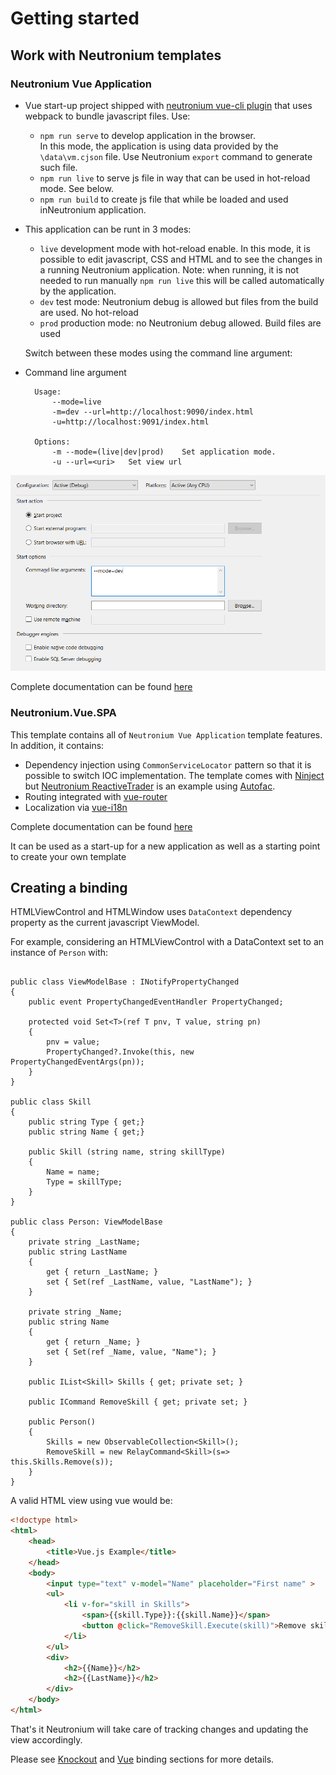 # Getting started

## Work with Neutronium templates

### Neutronium Vue Application

  * Vue start-up project shipped with [neutronium vue-cli plugin](https://github.com/NeutroniumCore/vue-cli-plugin-neutronium) that uses webpack to bundle javascript files.
Use:<br/>
    * `npm run serve` to develop application in the browser.<br>
      In this mode, the application is using data provided by the `\data\vm.cjson` file. Use Neutronium `export` command to generate such file.
    * `npm run live` to serve js file in way that can be used in hot-reload mode. See below.
    * `npm run build` to create js file that while be loaded and used inNeutronium application.

* This application can be runt in 3 modes:
    * `live` 
    development mode with hot-reload enable. In this mode, it is possible to edit javascript, CSS and HTML and to see the changes in a running Neutronium application. Note: when running, it is not needed to run manually `npm run live` this will be called automatically by the application.
    * `dev` test mode: Neutronium debug is allowed but files from the build are used. No hot-reload
    * `prod` production mode: no Neutronium debug allowed. Build files are used

    Switch between these modes using the command line argument:

* Command line argument

        Usage:
            --mode=live
            -m=dev --url=http://localhost:9090/index.html
            -u=http://localhost:9091/index.html

        Options:
            -m --mode=(live|dev|prod)    Set application mode.
            -u --url=<uri>   Set view url

<p align="center"><img src="../images/template/configuration-template.png" width="700px"><br></p>

Complete documentation can be found [here](https://github.com/NeutroniumCore/Neutronium.Simple.Template)

### Neutronium.Vue.SPA
This template contains all of `Neutronium Vue Application` template features. In addition, it contains:
  * Dependency injection using `CommonServiceLocator` pattern so that it is possible to switch IOC implementation. The template comes with [Ninject](http://www.ninject.org) but [Neutronium ReactiveTrader](https://github.com/David-Desmaisons/ReactiveTrader/tree/neutronium_implementation) is an example using [Autofac](https://autofac.org).
  * Routing integrated with [vue-router](https://router.vuejs.org/en/)
  * Localization via [vue-i18n](https://kazupon.github.io/vue-i18n/en/)

Complete documentation can be found [here](https://github.com/NeutroniumCore/Neutronium.SPA.Template)

It can be used as a start-up for a new application as well as a starting point to create your own template


## Creating a binding

HTMLViewControl and HTMLWindow uses `DataContext` dependency property as the current javascript ViewModel.

For example, considering an HTMLViewControl with a DataContext set to an instance of `Person` with:

```CSharp

public class ViewModelBase : INotifyPropertyChanged
{
	public event PropertyChangedEventHandler PropertyChanged;
	
	protected void Set<T>(ref T pnv, T value, string pn)
	{
		pnv = value;
		PropertyChanged?.Invoke(this, new PropertyChangedEventArgs(pn));
	}
}

public class Skill
{
	public string Type { get;}
	public string Name { get;}

	public Skill (string name, string skillType)
	{
		Name = name;
		Type = skillType;
	}
}

public class Person: ViewModelBase
{
	private string _LastName;
	public string LastName
	{
		get { return _LastName; }
		set { Set(ref _LastName, value, "LastName"); }
	}

	private string _Name;
	public string Name
	{
		get { return _Name; }
		set { Set(ref _Name, value, "Name"); }
	}
		   
	public IList<Skill> Skills { get; private set; }

	public ICommand RemoveSkill { get; private set; }
	
	public Person()
	{
		Skills = new ObservableCollection<Skill>();
		RemoveSkill = new RelayCommand<Skill>(s=> this.Skills.Remove(s));
	}	  
}
```

A valid HTML view using vue would be:
```HTML
<!doctype html>
<html>
	<head>
		<title>Vue.js Example</title>
	</head>
	<body>
		<input type="text" v-model="Name" placeholder="First name" >
		<ul>
			<li v-for="skill in Skills">
				<span>{{skill.Type}}:{{skill.Name}}</span>
				<button @click="RemoveSkill.Execute(skill)">Remove skill</button>
			</li>
		</ul>
		<div>
			<h2>{{Name}}</h2>
			<h2>{{LastName}}</h2>
		</div>
	</body>
</html>
```
 

 That's it Neutronium will take care of tracking changes and updating the view accordingly.

Please see [Knockout](../binding/knockout.html) and [Vue](../binding/vue.html) binding sections for more details.


